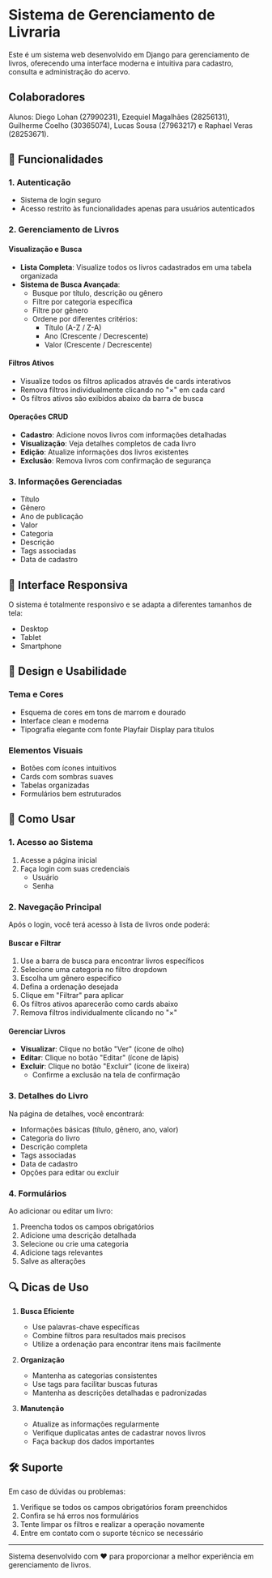 # Sistema de Gerenciamento de Livraria

Este é um sistema web desenvolvido em Django para gerenciamento de livros, oferecendo uma interface moderna e intuitiva para cadastro, consulta e administração do acervo.

## Colaboradores

Alunos: Diego Lohan (27990231), Ezequiel Magalhães (28256131), Guilherme Coelho (30365074), Lucas Sousa (27963217) e 
Raphael Veras (28253671).

## 🚀 Funcionalidades

### 1. Autenticação
- Sistema de login seguro
- Acesso restrito às funcionalidades apenas para usuários autenticados

### 2. Gerenciamento de Livros

#### Visualização e Busca
- **Lista Completa**: Visualize todos os livros cadastrados em uma tabela organizada
- **Sistema de Busca Avançada**:
  - Busque por título, descrição ou gênero
  - Filtre por categoria específica
  - Filtre por gênero
  - Ordene por diferentes critérios:
    - Título (A-Z / Z-A)
    - Ano (Crescente / Decrescente)
    - Valor (Crescente / Decrescente)

#### Filtros Ativos
- Visualize todos os filtros aplicados através de cards interativos
- Remova filtros individualmente clicando no "×" em cada card
- Os filtros ativos são exibidos abaixo da barra de busca

#### Operações CRUD
- **Cadastro**: Adicione novos livros com informações detalhadas
- **Visualização**: Veja detalhes completos de cada livro
- **Edição**: Atualize informações dos livros existentes
- **Exclusão**: Remova livros com confirmação de segurança

### 3. Informações Gerenciadas
- Título
- Gênero
- Ano de publicação
- Valor
- Categoria
- Descrição
- Tags associadas
- Data de cadastro

## 📱 Interface Responsiva

O sistema é totalmente responsivo e se adapta a diferentes tamanhos de tela:
- Desktop
- Tablet
- Smartphone

## 🎨 Design e Usabilidade

### Tema e Cores
- Esquema de cores em tons de marrom e dourado
- Interface clean e moderna
- Tipografia elegante com fonte Playfair Display para títulos

### Elementos Visuais
- Botões com ícones intuitivos
- Cards com sombras suaves
- Tabelas organizadas
- Formulários bem estruturados

## 📖 Como Usar

### 1. Acesso ao Sistema
1. Acesse a página inicial
2. Faça login com suas credenciais
   - Usuário
   - Senha

### 2. Navegação Principal
Após o login, você terá acesso à lista de livros onde poderá:

#### Buscar e Filtrar
1. Use a barra de busca para encontrar livros específicos
2. Selecione uma categoria no filtro dropdown
3. Escolha um gênero específico
4. Defina a ordenação desejada
5. Clique em "Filtrar" para aplicar
6. Os filtros ativos aparecerão como cards abaixo
7. Remova filtros individualmente clicando no "×"

#### Gerenciar Livros
- **Visualizar**: Clique no botão "Ver" (ícone de olho)
- **Editar**: Clique no botão "Editar" (ícone de lápis)
- **Excluir**: Clique no botão "Excluir" (ícone de lixeira)
  - Confirme a exclusão na tela de confirmação

### 3. Detalhes do Livro
Na página de detalhes, você encontrará:
- Informações básicas (título, gênero, ano, valor)
- Categoria do livro
- Descrição completa
- Tags associadas
- Data de cadastro
- Opções para editar ou excluir

### 4. Formulários
Ao adicionar ou editar um livro:
1. Preencha todos os campos obrigatórios
2. Adicione uma descrição detalhada
3. Selecione ou crie uma categoria
4. Adicione tags relevantes
5. Salve as alterações

## 🔍 Dicas de Uso

1. **Busca Eficiente**
   - Use palavras-chave específicas
   - Combine filtros para resultados mais precisos
   - Utilize a ordenação para encontrar itens mais facilmente

2. **Organização**
   - Mantenha as categorias consistentes
   - Use tags para facilitar buscas futuras
   - Mantenha as descrições detalhadas e padronizadas

3. **Manutenção**
   - Atualize as informações regularmente
   - Verifique duplicatas antes de cadastrar novos livros
   - Faça backup dos dados importantes

## 🛠️ Suporte

Em caso de dúvidas ou problemas:
1. Verifique se todos os campos obrigatórios foram preenchidos
2. Confira se há erros nos formulários
3. Tente limpar os filtros e realizar a operação novamente
4. Entre em contato com o suporte técnico se necessário

---

Sistema desenvolvido com ❤️ para proporcionar a melhor experiência em gerenciamento de livros.